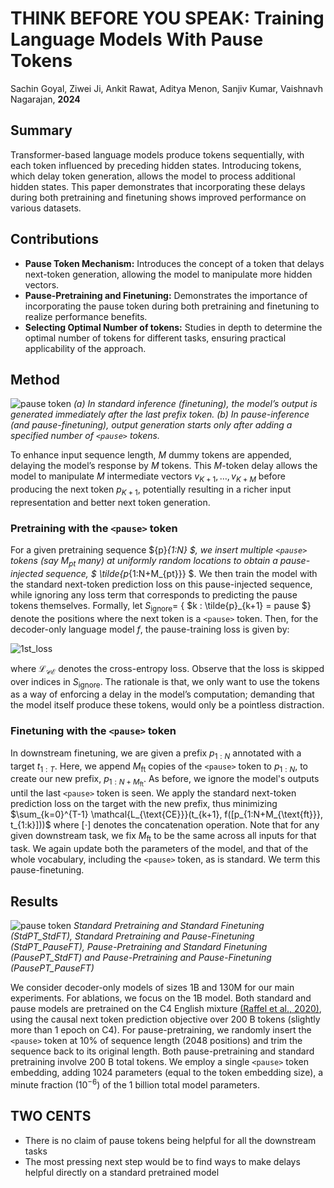 # THINK BEFORE YOU SPEAK: Training Language Models With Pause Tokens

Sachin Goyal, Ziwei Ji, Ankit Rawat, Aditya Menon, Sanjiv Kumar, Vaishnavh Nagarajan, **<ICLR>** **2024**

## Summary

Transformer-based language models produce tokens sequentially, with each token influenced by preceding hidden states. Introducing <pause> tokens, which delay token generation, allows the model to process additional hidden states. This paper demonstrates that incorporating these delays during both pretraining and finetuning shows improved performance on various datasets.

## Contributions

- **Pause Token Mechanism:** Introduces the concept of a <pause> token that delays next-token generation, allowing the model to manipulate more hidden vectors.
- **Pause-Pretraining and Finetuning:** Demonstrates the importance of incorporating the pause token during both pretraining and finetuning to realize performance benefits.
- **Selecting Optimal Number of tokens:** Studies in depth to determine the optimal number of <pause> tokens for different tasks, ensuring practical applicability of the approach.

## Method
![pause token](/papers_we_read_Rajdeep/images/PauseTokensignoreoutput.png)
*(a) In standard inference (finetuning), the model’s output is generated immediately after the last prefix token. (b) In pause-inference (and pause-finetuning), output generation starts only after adding a specified number of `<pause>` tokens.*



To enhance input sequence length, $M$ dummy tokens are appended, delaying the model’s response by $M$ tokens. This $M$-token delay allows the model to manipulate $M$ intermediate vectors $v_{K+1}, \ldots, v_{K+M}$ before producing the next token $p_{K+1}$, potentially resulting in a richer input representation and better next token generation.

### Pretraining with the `<pause>` token

For a given pretraining sequence ${p}_{1:N} $, we insert multiple `<pause>` tokens (say $M_{pt}$ many) at uniformly random locations to obtain a pause-injected sequence, $ \tilde{p_{1:N+M_{pt}}} $. We then train the model with the standard next-token prediction loss on this pause-injected sequence, while ignoring any loss term that corresponds to predicting the pause tokens themselves. Formally, let $S_{\text{ignore}} =$ \{ $k : \tilde{p}_{k+1} = pause $\}  denote the positions where the next token is a `<pause>` token. Then, for the decoder-only language model $f$, the pause-training loss is given by:

![1st_loss](/papers_we_read_Rajdeep/images/Pause_loss_function.png)

where $\mathcal{L_{CE}}$ denotes the cross-entropy loss. Observe that the loss is skipped over indices in $S_{\text{ignore}}$. The rationale is that, we only want to use the <pause> tokens as a way of enforcing a delay in the model’s computation; demanding that the model itself produce these tokens, would only be a pointless distraction.

### Finetuning with the `<pause>` token
In downstream finetuning, we are given a prefix $p_{1:N}$ annotated with a target $t_{1:T}$. Here, we append $M_{\text{ft}}$ copies of the `<pause>` token to $p_{1:N}$, to create our new prefix, $p_{1:N+M_{\text{ft}}}$. As before, we ignore the model's outputs until the last `<pause>` token is seen. We apply the standard next-token prediction loss on the target with the new prefix, thus minimizing $\sum_{k=0}^{T-1} \mathcal{L_{\text{CE}}}(t_{k+1}, f([p_{1:N+M_{\text{ft}}}, t_{1:k}]))$ where $[\cdot]$ denotes the concatenation operation. Note that for any given downstream task, we fix $M_{\text{ft}}$ to be the same across all inputs for that task. We again update both the parameters of the model, and that of the whole vocabulary, including the `<pause>` token, as is standard. We term this pause-finetuning.

## Results

![pause token](/papers_we_read_Rajdeep/images/Pause_results.png)
*Standard Pretraining and Standard Finetuning (StdPT_StdFT), Standard Pretraining and Pause-Finetuning (StdPT_PauseFT), Pause-Pretraining and Standard Finetuning (PausePT_StdFT) and Pause-Pretraining and Pause-Finetuning (PausePT_PauseFT)*



We consider decoder-only models of sizes 1B and 130M for our main experiments. For ablations, we focus on the 1B model. Both standard and pause models are pretrained on the C4 English mixture [(Raffel et al., 2020)](https://arxiv.org/abs/1910.10683), using the causal next token prediction objective over $200$ B tokens (slightly more than 1 epoch on C4). For pause-pretraining, we randomly insert the `<pause>` token at 10\% of sequence length ($2048$ positions) and trim the sequence back to its original length. Both pause-pretraining and standard pretraining involve $200$ B total tokens. We employ a single `<pause>` token embedding, adding $1024$ parameters (equal to the token embedding size), a minute fraction ($10^{-6}$) of the $1$ billion total model parameters.



## TWO CENTS
- There is no claim of pause tokens being helpful for all the downstream tasks
- The most pressing next step would be to find ways to make delays helpful directly on a
 standard pretrained model